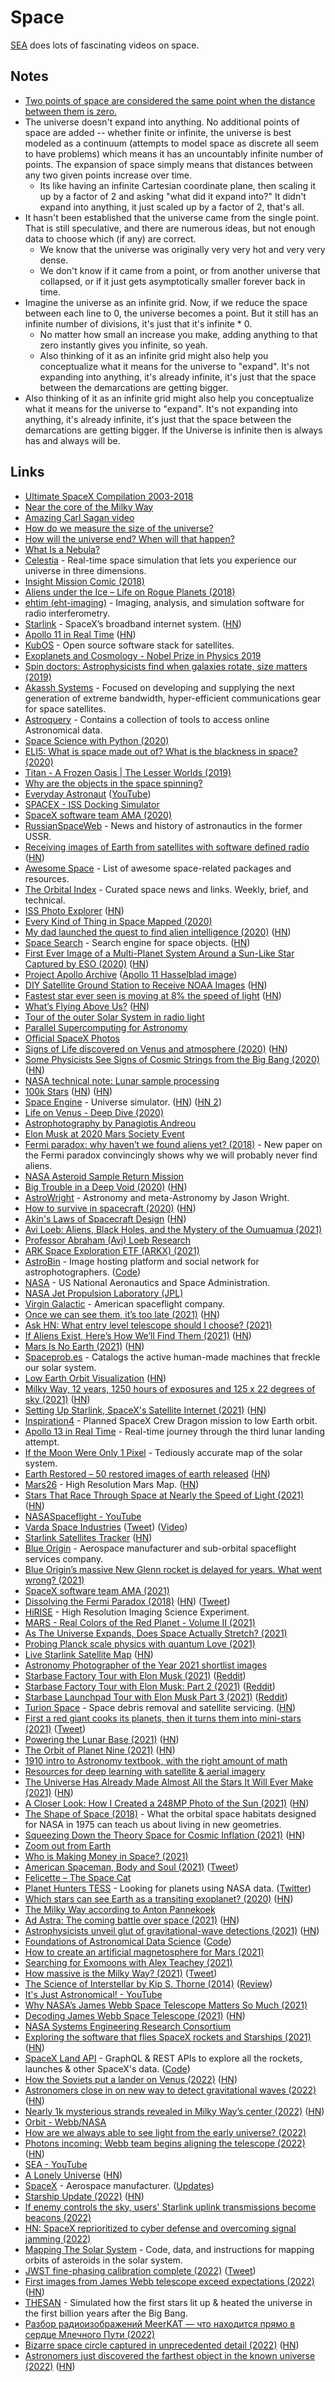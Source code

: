 # Space

[SEA](https://www.youtube.com/c/SEAmedia/videos) does lots of fascinating videos on space.

## Notes

- [Two points of space are considered the same point when the distance between them is zero.](https://www.reddit.com/r/askscience/comments/5sdyes/by_guessing_the_rate_of_the_expansion_of_the/ddedjcw/)
- The universe doesn't expand into anything. No additional points of space are added -- whether finite or infinite, the universe is best modeled as a continuum (attempts to model space as discrete all seem to have problems) which means it has an uncountably infinite number of points. The expansion of space simply means that distances between any two given points increase over time.
  - Its like having an infinite Cartesian coordinate plane, then scaling it up by a factor of 2 and asking "what did it expand into?" It didn't expand into anything, it just scaled up by a factor of 2, that's all.
- It hasn't been established that the universe came from the single point. That is still speculative, and there are numerous ideas, but not enough data to choose which (if any) are correct.
  - We know that the universe was originally very very hot and very very dense.
  - We don't know if it came from a point, or from another universe that collapsed, or if it just gets asymptotically smaller forever back in time.
- Imagine the universe as an infinite grid. Now, if we reduce the space between each line to 0, the universe becomes a point. But it still has an infinite number of divisions, it's just that it's infinite \* 0.
  - No matter how small an increase you make, adding anything to that zero instantly gives you infinite, so yeah.
  - Also thinking of it as an infinite grid might also help you conceptualize what it means for the universe to "expand". It's not expanding into anything, it's already infinite, it's just that the space between the demarcations are getting bigger.
- Also thinking of it as an infinite grid might also help you conceptualize what it means for the universe to "expand". It's not expanding into anything, it's already infinite, it's just that the space between the demarcations are getting bigger. If the Universe is infinite then is always has and always will be.

## Links

- [Ultimate SpaceX Compilation 2003-2018](https://www.youtube.com/watch?v=ypzXOug3uPg)
- [Near the core of the Milky Way](https://roundme.com/tour/85245/view/214717/)
- [Amazing Carl Sagan video](https://www.youtube.com/watch?v=MrZ4197C1I0)
- [How do we measure the size of the universe?](https://www.reddit.com/r/askscience/comments/5sdyes/by_guessing_the_rate_of_the_expansion_of_the/ddecb4j/)
- [How will the universe end? When will that happen?](https://www.quora.com/How-will-the-universe-end-When-will-that-happen/answer/Ethan-Oh-1)
- [What Is a Nebula?](https://spaceplace.nasa.gov/nebula/en/)
- [Celestia](https://github.com/CelestiaProject/Celestia) - Real-time space simulation that lets you experience our universe in three dimensions.
- [Insight Mission Comic (2018)](https://theoatmeal.com/comics/insight)
- [Aliens under the Ice – Life on Rogue Planets (2018)](https://www.youtube.com/watch?v=M7CkdB5z9PY)
- [ehtim (eht-imaging)](https://github.com/achael/eht-imaging) - Imaging, analysis, and simulation software for radio interferometry.
- [Starlink](https://www.starlink.com/) - SpaceX’s broadband internet system. ([HN](https://news.ycombinator.com/item?id=19998710))
- [Apollo 11 in Real Time](https://apolloinrealtime.org/11/) ([HN](https://news.ycombinator.com/item?id=20193118))
- [KubOS](https://github.com/kubos/kubos) - Open source software stack for satellites.
- [Exoplanets and Cosmology - Nobel Prize in Physics 2019](https://www.youtube.com/watch?v=Gq-atYZFKPQ)
- [Spin doctors: Astrophysicists find when galaxies rotate, size matters (2019)](https://www.scienceinpublic.com.au/other/spin-doctors-astrophysicists-find-when-galaxies-rotate-size-matters)
- [Akassh Systems](https://akashsystems.com/) - Focused on developing and supplying the next generation of extreme bandwidth, hyper-efficient communications gear for space satellites.
- [Astroquery](https://github.com/astropy/astroquery) - Contains a collection of tools to access online Astronomical data.
- [Space Science with Python (2020)](https://medium.com/@thomas.albin/space-science-with-python-setup-and-first-steps-1-8551334118f6)
- [ELI5: What is space made out of? What is the blackness in space? (2020)](https://www.reddit.com/r/explainlikeimfive/comments/gk9859/eli5_what_is_space_made_out_of_what_is_the/)
- [Titan - A Frozen Oasis | The Lesser Worlds (2019)](https://www.youtube.com/watch?v=ZnfhpaVs2gY)
- [Why are the objects in the space spinning?](https://www.reddit.com/r/AskPhysics/comments/gq8qpe/why_are_the_objects_in_the_space_spinning/)
- [Everyday Astronaut](https://everydayastronaut.com/) ([YouTube](https://www.youtube.com/channel/UC6uKrU_WqJ1R2HMTY3LIx5Q))
- [SPACEX - ISS Docking Simulator](https://iss-sim.spacex.com/)
- [SpaceX software team AMA (2020)](https://www.reddit.com/r/spacex/comments/gxb7j1/we_are_the_spacex_software_team_ask_us_anything/)
- [RussianSpaceWeb](http://www.russianspaceweb.com/) - News and history of astronautics in the former USSR.
- [Receiving images of Earth from satellites with software defined radio](https://l-o-o-s-e-d.net/signs-of-life) ([HN](https://news.ycombinator.com/item?id=23465837))
- [Awesome Space](https://github.com/orbitalindex/awesome-space) - List of awesome space-related packages and resources.
- [The Orbital Index](https://orbitalindex.com/) - Curated space news and links. Weekly, brief, and technical.
- [ISS Photo Explorer](https://callumprentice.github.io/apps/iss_photo_explorer_flat/index.html?lat=30&lng=-60&pn=6&ph=0#) ([HN](https://news.ycombinator.com/item?id=23519439))
- [Every Kind of Thing in Space Mapped (2020)](https://www.youtube.com/watch?v=uniGQrGLEoI)
- [My dad launched the quest to find alien intelligence (2020)](https://www.nationalgeographic.com/science/2020/06/father-launched-quest-find-alien-intelligence-changed-astronomy/) ([HN](https://news.ycombinator.com/item?id=23596603))
- [Space Search](https://space-search.io/) - Search engine for space objects. ([HN](https://news.ycombinator.com/item?id=23078376))
- [First Ever Image of a Multi-Planet System Around a Sun-Like Star Captured by ESO (2020)](https://www.eso.org/public/news/eso2011/?lang) ([HN](https://news.ycombinator.com/item?id=23917559))
- [Project Apollo Archive](https://www.flickr.com/photos/projectapolloarchive/) ([Apollo 11 Hasselblad image](https://www.flickr.com/photos/projectapolloarchive/22068769545))
- [DIY Satellite Ground Station to Receive NOAA Images](https://publiclab.org/notes/sashae/06-26-2020/diy-satellite-ground-station) ([HN](https://news.ycombinator.com/item?id=24129162))
- [Fastest star ever seen is moving at 8% the speed of light](https://phys.org/news/2020-08-fastest-star.html) ([HN](https://news.ycombinator.com/item?id=24169732))
- [What’s Flying Above Us?](https://skycircl.es/donate/) ([HN](https://news.ycombinator.com/item?id=24188661))
- [Tour of the outer Solar System in radio light](https://twitter.com/TheNRAO/status/1296633586880253952)
- [Parallel Supercomputing for Astronomy](https://juliacomputing.com/case-studies/celeste.html)
- [Official SpaceX Photos](https://www.flickr.com/photos/spacex)
- [Signs of Life discovered on Venus and atmosphere (2020)](https://twitter.com/brianroemmele/status/1304984620304232448) ([HN](https://news.ycombinator.com/item?id=24463423))
- [Some Physicists See Signs of Cosmic Strings from the Big Bang (2020)](https://www.quantamagazine.org/pulsar-data-may-point-to-cosmic-strings-from-the-big-bang-20200929/) ([HN](https://news.ycombinator.com/item?id=24628417))
- [NASA technical note: Lunar sample processing](https://core.ac.uk/download/pdf/42881927.pdf)
- [100k Stars](http://stars.chromeexperiments.com/) ([HN](https://news.ycombinator.com/item?id=24702874)) ([HN](https://news.ycombinator.com/item?id=30850625))
- [Space Engine](http://spaceengine.org/) - Universe simulator. ([HN](https://news.ycombinator.com/item?id=9581818)) ([HN 2](https://news.ycombinator.com/item?id=24881055))
- [Life on Venus - Deep Dive (2020)](https://www.youtube.com/watch?v=8UJSHKIFiD8)
- [Astrophotography by Panagiotis Andreou](https://astrotakis.com/)
- [Elon Musk at 2020 Mars Society Event](https://www.youtube.com/watch?v=Opnk-cPOM50)
- [Fermi paradox: why haven’t we found aliens yet? (2018)](https://www.vox.com/science-and-health/2018/7/3/17522810/aliens-fermi-paradox-drake-equation) - New paper on the Fermi paradox convincingly shows why we will probably never find aliens.
- [NASA Asteroid Sample Return Mission](https://www.asteroidmission.org/)
- [Big Trouble in a Deep Void (2020)](https://tritonstation.com/2020/10/23/big-trouble-in-a-deep-void/) ([HN](https://news.ycombinator.com/item?id=24877075))
- [AstroWright](https://sites.psu.edu/astrowright/) - Astronomy and meta-Astronomy by Jason Wright.
- [How to survive in spacecraft (2020)](https://media.ccc.de/v/rc3-158638-how_to_survive_in_spacecraft) ([HN](https://news.ycombinator.com/item?id=25590724))
- [Akin's Laws of Spacecraft Design](https://spacecraft.ssl.umd.edu/akins_laws.html) ([HN](https://news.ycombinator.com/item?id=25698990))
- [Avi Loeb: Aliens, Black Holes, and the Mystery of the Oumuamua (2021)](https://overcast.fm/+eZyAFuMjA)
- [Professor Abraham (Avi) Loeb Research](https://www.cfa.harvard.edu/~loeb/)
- [ARK Space Exploration ETF (ARKX) (2021)](https://www.sec.gov/Archives/edgar/data/1579982/000110465921003837/tm212832d1_485apos.htm)
- [AstroBin](https://welcome.astrobin.com/) - Image hosting platform and social network for astrophotographers. ([Code](https://github.com/astrobin/astrobin))
- [NASA](https://www.nasa.gov/) - US National Aeronautics and Space Administration.
- [NASA Jet Propulsion Laboratory (JPL)](https://www.jpl.nasa.gov/)
- [Virgin Galactic](https://www.virgingalactic.com/) - American spaceflight company.
- [Once we can see them, it’s too late (2021)](https://www.scottaaronson.com/blog/?p=5253) ([HN](https://news.ycombinator.com/item?id=25972111))
- [Ask HN: What entry level telescope should I choose? (2021)](https://news.ycombinator.com/item?id=26231418)
- [If Aliens Exist, Here’s How We’ll Find Them (2021)](https://nautil.us/issue/97/wonder/if-aliens-exist-heres-how-well-find-them) ([HN](https://news.ycombinator.com/item?id=26262658))
- [Mars Is No Earth (2021)](https://www.theatlantic.com/ideas/archive/2021/02/mars-is-no-earth/618133/) ([HN](https://news.ycombinator.com/item?id=26276381))
- [Spaceprob.es](https://spaceprob.es/) - Catalogs the active human-made machines that freckle our solar system.
- [Low Earth Orbit Visualization](https://platform.leolabs.space/visualization) ([HN](https://news.ycombinator.com/item?id=26309367))
- [Milky Way, 12 years, 1250 hours of exposures and 125 x 22 degrees of sky (2021)](https://astroanarchy.blogspot.com/2021/03/gigapixel-mosaic-of-milky-way-1250.html) ([HN](https://news.ycombinator.com/item?id=26490579))
- [Setting Up Starlink, SpaceX's Satellite Internet (2021)](https://www.jeffgeerling.com/blog/2021/setting-starlink-spacexs-satellite-internet) ([HN](https://news.ycombinator.com/item?id=26760735))
- [Inspiration4](https://inspiration4.com/) - Planned SpaceX Crew Dragon mission to low Earth orbit.
- [Apollo 13 in Real Time](https://apolloinrealtime.org/13/) - Real-time journey through the third lunar landing attempt.
- [If the Moon Were Only 1 Pixel](https://joshworth.com/dev/pixelspace/pixelspace_solarsystem.html) - Tediously accurate map of the solar system.
- [Earth Restored – 50 restored images of earth released](http://www.tobyord.com/earth) ([HN](https://news.ycombinator.com/item?id=26923322))
- [Mars26](https://mars26.com/) - High Resolution Mars Map. ([HN](https://news.ycombinator.com/item?id=26965583))
- [Stars That Race Through Space at Nearly the Speed of Light (2021)](https://www.scientificamerican.com/article/stars-that-race-through-space-at-nearly-the-speed-of-light/) ([HN](https://news.ycombinator.com/item?id=27019843))
- [NASASpaceflight - YouTube](https://www.youtube.com/channel/UCSUu1lih2RifWkKtDOJdsBA)
- [Varda Space Industries](https://varda.com/) ([Tweet](https://twitter.com/Jeff_Burke14/status/1390656861888671747)) ([Video](https://www.youtube.com/watch?v=1FNQ108h8iM))
- [Starlink Satellites Tracker](https://findstarlink.com/) ([HN](https://news.ycombinator.com/item?id=27080471))
- [Blue Origin](https://www.blueorigin.com/) - Aerospace manufacturer and sub-orbital spaceflight services company.
- [Blue Origin’s massive New Glenn rocket is delayed for years. What went wrong? (2021)](https://arstechnica.com/science/2021/03/so-what-really-happened-with-blue-origins-new-glenn-rocket/)
- [SpaceX software team AMA (2021)](https://www.reddit.com/r/spacex/comments/ncj4vz/we_are_the_spacex_software_team_ask_us_anything/)
- [Dissolving the Fermi Paradox (2018)](https://arxiv.org/abs/1806.02404) ([HN](https://news.ycombinator.com/item?id=27205742)) ([Tweet](https://twitter.com/juliagalef/status/1465818521351323652))
- [HiRISE](https://www.uahirise.org/) - High Resolution Imaging Science Experiment.
- [MARS - Real Colors of the Red Planet - Volume II (2021)](https://www.youtube.com/watch?v=axkF6gAh2e0)
- [As The Universe Expands, Does Space Actually Stretch? (2021)](https://www.forbes.com/sites/startswithabang/2021/05/25/as-the-universe-expands-does-space-actually-stretch/)
- [Probing Planck scale physics with quantum Love (2021)](https://arxiv.org/abs/2107.07258)
- [Live Starlink Satellite Map](https://satellitemap.space/) ([HN](https://news.ycombinator.com/item?id=27971969))
- [Astronomy Photographer of the Year 2021 shortlist images](https://www.rmg.co.uk/national-maritime-museum/astronomy-photographer-year-2021-shortlist-images)
- [Starbase Factory Tour with Elon Musk (2021)](https://www.youtube.com/watch?v=t705r8ICkRw) ([Reddit](https://www.reddit.com/r/spacex/comments/oxcu5s/everyday_astronaut_factory_tour_with_elon_musk/))
- [Starbase Factory Tour with Elon Musk: Part 2 (2021)](https://www.youtube.com/watch?v=SA8ZBJWo73E) ([Reddit](https://www.reddit.com/r/spacex/comments/ozuu1r/starbase_tour_with_elon_musk_part_2/))
- [Starbase Launchpad Tour with Elon Musk Part 3 (2021)](https://www.youtube.com/watch?v=9Zlnbs-NBUI) ([Reddit](https://www.reddit.com/r/spacex/comments/p2esbq/starbase_launchpad_tour_with_elon_musk_part_3/))
- [Turion Space](https://www.turionspace.com/) - Space debris removal and satellite servicing. ([HN](https://news.ycombinator.com/item?id=28061725))
- [First a red giant cooks its planets, then it turns them into mini-stars (2021)](https://www.syfy.com/syfywire/first-a-red-giant-cooks-its-planets-then-it-turns-them-into-mini-stars) ([Tweet](https://twitter.com/BadAstronomer/status/1423304158598234112))
- [Powering the Lunar Base (2021)](https://caseyhandmer.wordpress.com/2021/04/25/powering-the-lunar-base/) ([HN](https://news.ycombinator.com/item?id=28098853))
- [The Orbit of Planet Nine (2021)](https://findplanetnine.blogspot.com/2021/08/the-orbit-of-planet-nine.html) ([HN](https://news.ycombinator.com/item?id=28349201))
- [1910 intro to Astronomy textbook, with the right amount of math](http://gron.ca/math/dupuis_1910/dupuis.pdf)
- [Resources for deep learning with satellite & aerial imagery](https://github.com/robmarkcole/satellite-image-deep-learning)
- [The Universe Has Already Made Almost All the Stars It Will Ever Make (2021)](https://nautil.us/issue/104/harmony/the-universe-already-made-almost-all-the-stars-it-will-ever-make) ([HN](https://news.ycombinator.com/item?id=28391978))
- [A Closer Look: How I Created a 248MP Photo of the Sun (2021)](https://petapixel.com/2021/09/15/a-closer-look-how-i-created-a-248mp-photo-of-the-sun/) ([HN](https://news.ycombinator.com/item?id=28549643))
- [The Shape of Space (2018)](https://placesjournal.org/article/the-shape-of-space/) - What the orbital space habitats designed for NASA in 1975 can teach us about living in new geometries.
- [Squeezing Down the Theory Space for Cosmic Inflation (2021)](https://physics.aps.org/articles/v14/135) ([HN](https://news.ycombinator.com/item?id=28753225))
- [Zoom out from Earth](https://twitter.com/Rainmaker1973/status/1445470855232778241)
- [Who is Making Money in Space? (2021)](https://every.to/napkin-math/who-is-making-money-in-space)
- [American Spaceman, Body and Soul (2021)](https://www.piratewires.com/p/american-spaceman-body-and-soul) ([Tweet](https://twitter.com/micsolana/status/1448692286167080963))
- [Felicette – The Space Cat](https://stuartatkinson.wordpress.com/felicette-the-space-cat/)
- [Planet Hunters TESS](https://www.zooniverse.org/projects/nora-dot-eisner/planet-hunters-tess) - Looking for planets using NASA data. ([Twitter](https://twitter.com/planethunters))
- [Which stars can see Earth as a transiting exoplanet? (2020)](https://academic.oup.com/mnrasl/article/499/1/L111/5931805) ([HN](https://news.ycombinator.com/item?id=29019356))
- [The Milky Way according to Anton Pannekoek](https://publicdomainreview.org/essay/marxist-astronomy-the-milky-way-according-to-anton-pannekoek)
- [Ad Astra: The coming battle over space (2021)](https://harpers.org/archive/2021/11/ad-astra-the-coming-battle-over-space/) ([HN](https://news.ycombinator.com/item?id=29045286))
- [Astrophysicists unveil glut of gravitational-wave detections (2021)](https://www.nature.com/articles/d41586-021-03089-y) ([HN](https://news.ycombinator.com/item?id=29175256))
- [Foundations of Astronomical Data Science](https://datacarpentry.org/astronomy-python/) ([Code](https://github.com/datacarpentry/astronomy-python))
- [How to create an artificial magnetosphere for Mars (2021)](https://arxiv.org/abs/2111.06887)
- [Searching for Exomoons with Alex Teachey (2021)](https://www.youtube.com/watch?v=J2SjAgc8JAs&t=58s)
- [How massive is the Milky Way? (2021)](https://www.syfy.com/syfy-wire/bad-astronomy-the-milky-way-galaxys-mass-has-been-measured) ([Tweet](https://twitter.com/BadAstronomer/status/1465351133606539270))
- [The Science of Interstellar by Kip S. Thorne (2014)](https://www.goodreads.com/en/book/show/23261448) ([Review](https://twitter.com/leni_kotik/status/1468102737095241729))
- [It's Just Astronomical! - YouTube](https://www.youtube.com/c/ItsJustAstronomical/videos)
- [Why NASA’s James Webb Space Telescope Matters So Much (2021)](https://www.quantamagazine.org/why-nasas-james-webb-space-telescope-matters-so-much-20211203/)
- [Decoding James Webb Space Telescope (2021)](https://destevez.net/2021/12/decoding-james-webb-space-telescope/) ([HN](https://news.ycombinator.com/item?id=29704554))
- [NASA Systems Engineering Research Consortium](https://www.nasa.gov/consortium)
- [Exploring the software that flies SpaceX rockets and Starships (2021)](https://stackoverflow.blog/2021/12/27/dont-push-that-button-exploring-the-software-that-flies-spacex-starships/) ([HN](https://news.ycombinator.com/item?id=29724501))
- [SpaceX Land API](https://api.spacex.land/graphql/) - GraphQL & REST APIs to explore all the rockets, launches & other SpaceX's data. ([Code](https://github.com/SpaceXLand/api))
- [How the Soviets put a lander on Venus (2022)](https://asianometry.substack.com/p/how-the-soviets-put-a-lander-on-venus) ([HN](https://news.ycombinator.com/item?id=30088235))
- [Astronomers close in on new way to detect gravitational waves (2022)](https://www.nature.com/articles/d41586-022-00170-y) ([HN](https://news.ycombinator.com/item?id=30118910))
- [Nearly 1k mysterious strands revealed in Milky Way’s center (2022)](https://news.northwestern.edu/stories/2022/01/nearly-1000-mysterious-strands-revealed-in-milky-ways-center/) ([HN](https://news.ycombinator.com/item?id=30159468))
- [Orbit - Webb/NASA](https://webb.nasa.gov/content/about/orbit.html)
- [How are we always able to see light from the early universe? (2022)](https://www.reddit.com/r/askscience/comments/sjxtht/how_are_we_always_able_to_see_light_from_the/)
- [Photons incoming: Webb team begins aligning the telescope (2022)](https://blogs.nasa.gov/webb/2022/02/03/photons-incoming-webb-team-begins-aligning-the-telescope/) ([HN](https://news.ycombinator.com/item?id=30200528))
- [SEA - YouTube](https://www.youtube.com/c/SEAmedia/videos)
- [A Lonely Universe](https://inference-review.com/article/a-lonely-universe) ([HN](https://news.ycombinator.com/item?id=30266396))
- [SpaceX](https://www.spacex.com/) - Aerospace manufacturer. ([Updates](https://www.spacex.com/updates/))
- [Starship Update (2022)](https://www.youtube.com/watch?v=3N7L8Xhkzqo) ([HN](https://news.ycombinator.com/item?id=30295923))
- [If enemy controls the sky, users' Starlink uplink transmissions become beacons (2022)](https://twitter.com/jsrailton/status/1497745011932286979)
- [HN: SpaceX reprioritized to cyber defense and overcoming signal jamming (2022)](https://news.ycombinator.com/item?id=30564828)
- [Mapping The Solar System](https://github.com/eleanorlutz/asteroids_atlas_of_space) - Code, data, and instructions for mapping orbits of asteroids in the solar system.
- [JWST fine-phasing calibration complete (2022)](https://www.syfy.com/syfy-wire/bad-astronomy-jwst-fine-phasing-calibration-complete) ([Tweet](https://twitter.com/BadAstronomer/status/1504480956362608644))
- [First images from James Webb telescope exceed expectations (2022)](https://cosmosmagazine.com/space/exploration/first-photos-james-webb-telescope/) ([HN](https://news.ycombinator.com/item?id=30729109))
- [THESAN](https://www.thesan-project.com/thesan.html) - Simulated how the first stars lit up & heated the universe in the first billion years after the Big Bang.
- [Разбор радиоизображений MeerKAT — что находится прямо в сердце Млечного Пути (2022)](https://habr.com/ru/post/649997/)
- [Bizarre space circle captured in unprecedented detail (2022)](https://www.nature.com/articles/d41586-022-00861-6) ([HN](https://news.ycombinator.com/item?id=30833890))
- [Astronomers just discovered the farthest object in the known universe (2022)](https://www.livescience.com/farthest-astronomical-object-ever-seen) ([HN](https://news.ycombinator.com/item?id=30960668))